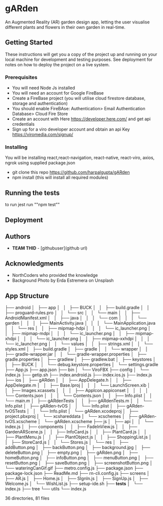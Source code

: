 # gARden

An Augmented Reality (AR) garden design app, letting the user visualise different plants and flowers in their own garden in real-time.  

## Getting Started

These instructions will get you a copy of the project up and running on your local machine for development and testing purposes. See deployment for notes on how to deploy the project on a live system.

### Prerequisites

* You will need Node Js installed
* You will need an account for Google FireBase
* Create a FireBase project (you will utilise cloud firestore database, storage and authentication)
* You should enable FireBAse:
      Authentication> Email Authentication
      Database> Cloud Fire Store
* Create an account with Here https://developer.here.com/ and get api credentials
* Sign up for a viro developer account and obtain an api Key https://viromedia.com/signup/

### Installing

You will be installing react,react-navigation, react-native, react-viro, axios, ngrok using supplied package.json

* git clone this repo https://github.com/harpalgupta/gARden
* npm install (this will install all required modules)


## Running the tests

to run jest run ""npm test""


## Deployment



## Authors

* **TEAM THID** - [githubuser](github url)



## Acknowledgments

* NorthCoders who provided the knowledge
* Background Photo by Erda Estremera on Unsplash

## App Structure

├── android
│   ├── app
│   │   ├── BUCK
│   │   ├── build.gradle
│   │   ├── proguard-rules.pro
│   │   └── src
│   │       └── main
│   │           ├── AndroidManifest.xml
│   │           ├── java
│   │           │   └── com
│   │           │       └── garden
│   │           │           ├── MainActivity.java
│   │           │           └── MainApplication.java
│   │           └── res
│   │               ├── mipmap-hdpi
│   │               │   └── ic_launcher.png
│   │               ├── mipmap-mdpi
│   │               │   └── ic_launcher.png
│   │               ├── mipmap-xhdpi
│   │               │   └── ic_launcher.png
│   │               ├── mipmap-xxhdpi
│   │               │   └── ic_launcher.png
│   │               └── values
│   │                   ├── strings.xml
│   │                   └── styles.xml
│   ├── build.gradle
│   ├── gradle
│   │   └── wrapper
│   │       ├── gradle-wrapper.jar
│   │       └── gradle-wrapper.properties
│   ├── gradle.properties
│   ├── gradlew
│   ├── gradlew.bat
│   ├── keystores
│   │   ├── BUCK
│   │   └── debug.keystore.properties
│   └── settings.gradle
├── App.js
├── app.json
├── bin
│   └── ViroFBX
├── config
│   └── index.js
├── getip.sh
├── index.android.js
├── index.ios.js
├── index.js
├── ios
│   ├── gARden
│   │   ├── AppDelegate.h
│   │   ├── AppDelegate.m
│   │   ├── Base.lproj
│   │   │   └── LaunchScreen.xib
│   │   ├── Images.xcassets
│   │   │   ├── AppIcon.appiconset
│   │   │   │   └── Contents.json
│   │   │   └── Contents.json
│   │   ├── Info.plist
│   │   └── main.m
│   ├── gARdenTests
│   │   ├── gARdenTests.m
│   │   └── Info.plist
│   ├── gARden-tvOS
│   │   └── Info.plist
│   ├── gARden-tvOSTests
│   │   └── Info.plist
│   └── gARden.xcodeproj
│       ├── project.pbxproj
│       └── xcshareddata
│           └── xcschemes
│               ├── gARden-tvOS.xcscheme
│               └── gARden.xcscheme
├── js
│   ├── api
│   │   └── index.js
│   ├── components
│   │   ├── FadeInView.js
│   │   ├── GardenARScene.js
│   │   ├── InfoCard.js
│   │   ├── PlantCard.js
│   │   ├── PlantMenu.js
│   │   ├── PlantObject.js
│   │   ├── ShoppingList.js
│   │   ├── StoreCard.js
│   │   └── Stores.js
│   └── res
│       ├── addButton.png
│       ├── backButton.png
│       ├── background.jpg
│       ├── deleteButton.png
│       ├── empty.png
│       ├── gARden.png
│       ├── homeButton.png
│       ├── infoButton.png
│       ├── menuButton.png
│       ├── resetButton.png
│       ├── saveButton.png
│       ├── screenshotButton.png
│       └── wateringCanGif.gif
├── metro.config.js
├── package.json
├── package-lock.json
├── ReadMe.md
├── rn-cli.config.js
├── screens
│   ├── AR.js
│   ├── Home.js
│   ├── SIgnIn.js
│   ├── SignUp.js
│   ├── Welcome.js
│   └── WishList.js
├── setup-ide.sh
├── __tests__
│   └── index.js
├── tree
└── utils
    └── index.js

36 directories, 81 files

